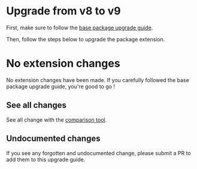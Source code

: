 # Upgrade from v8 to v9

First, make sure to follow the [base package upgrade guide](https://github.com/spatie/laravel-medialibrary/blob/master/UPGRADING.md).

Then, follow the steps below to upgrade the package extension.

# No extension changes

No extension changes have been made. If you carefully followed the base package upgrade guide, you're good to go ! 

## See all changes

See all change with the [comparison tool](https://github.com/Okipa/laravel-medialibrary-ext/compare/10.0.0...9.2.0).

## Undocumented changes

If you see any forgotten and undocumented change, please submit a PR to add them to this upgrade guide.
